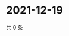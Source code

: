 # 2021-12-19

共 0 条

<!-- BEGIN WEIBO -->
<!-- 最后更新时间 Sun Dec 19 2021 05:10:24 GMT+0800 (China Standard Time) -->

<!-- END WEIBO -->
